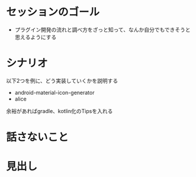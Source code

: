 # セッションのゴール
* プラグイン開発の流れと調べ方をざっと知って、なんか自分でもできそうと思えるようにする

# シナリオ
以下2つを例に、どう実装していくかを説明する

* android-material-icon-generator
* alice

余裕があればgradle、kotlin化のTipsを入れる


# 話さないこと


# 見出し